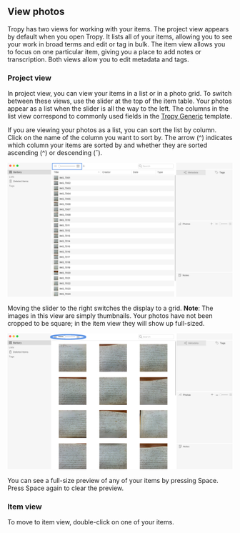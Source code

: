 ## View photos

Tropy has two views for working with your items. The project view appears by default when you open Tropy. It lists all of your items, allowing you to see your work in broad terms and edit or tag in bulk. The item view allows you to focus on one particular item, giving you a place to add notes or transcription. Both views allow you to edit metadata and tags.

### Project view

In project view, you can view your items in a list or in a photo grid. To switch between these views, use the slider at the top of the item table. Your photos appear as a list when the slider is all the way to the left. The columns in the list view correspond to commonly used fields in the [Tropy Generic](//beginning/metadata.md) template.

If you are viewing your photos as a list, you can sort the list by column. Click on the name of the column you want to sort by. The arrow \(^\) indicates which column your items are sorted by and whether they are sorted ascending \(^\) or descending \(ˇ\).

![](/assets/view-photos.png)

Moving the slider to the right switches the display to a grid. **Note**: The images in this view are simply thumbnails. Your photos have not been cropped to be square; in the item view they will show up full-sized.

![](/assets/grid-view-slider.png)



You can see a full-size preview of any of your items by pressing Space. Press Space again to clear the preview.

### Item view

To move to item view, double-click on one of your items.

